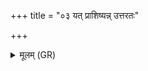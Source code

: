 +++
title = "०३ यत् प्राशिष्यन्न् उत्तरतः"

+++
<details><summary>मूलम् (GR)</summary>

यत् प्राशिष्यन्न् उत्तरतः परिमृशत्य्  
उदङ् प्रतिग्रहीतुः प्राणः प्र क्रामति  
तत एवोत्थाय प्र व्रजति  
शिरस् तस्य रुजतीति द्वादशीन् नाति जीवत्य्  
एवं चैनं प्राश्नन्तम् उपद्रष्टा गृह्णाति ॥
</details>